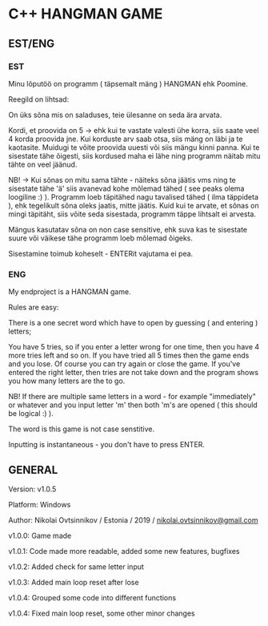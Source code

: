 # C++ HANGMAN GAME
## EST/ENG

### EST

Minu lõputöö on programm ( täpsemalt mäng ) HANGMAN ehk Poomine.

Reegild on lihtsad:

On üks sõna mis on saladuses, teie ülesanne on seda ära arvata.

Kordi, et proovida on 5 ->  ehk kui te vastate valesti ühe korra,
siis saate veel 4 korda proovida jne. Kui korduste arv saab otsa,
siis mäng on läbi ja te kaotasite.
Muidugi te võite proovida uuesti või siis mängu kinni panna.
Kui te sisestate tähe õigesti, siis kordused maha ei lähe ning programm
näitab mitu tähte on veel jäänud.

NB! -> Kui sõnas on mitu sama tähte - näiteks sõna jäätis vms ning te sisestate 
tähe 'ä' siis avanevad kohe mõlemad tähed ( see peaks olema loogiline :) ).
Programm loeb täpitähed nagu tavalised tähed ( ilma täppideta ), ehk tegelikult
sõna oleks jaatis, mitte jäätis. Kuid kui te arvate, et sõnas on mingi täpitäht, siis
võite seda sisestada, programm täppe lihtsalt ei arvesta.

Mängus kasutatav sõna on non case sensitive, ehk suva kas te sisestate suure või väikese
tähe programm loeb mõlemad õigeks.

Sisestamine toimub koheselt - ENTERit vajutama ei pea.

### ENG

My endproject is a HANGMAN game.

Rules are easy:

There is a one secret word which have to open by guessing ( and entering ) letters;

You have 5 tries, so if you enter a letter wrong for one time, then
you have 4 more tries left and so on. 
If you have tried all 5 times then the game ends and you lose.
Of course you can try again or close the game.
If you've entered the right letter, then tries are not take down and the program
shows you how many letters are the to go.

NB! If there are multiple same letters in a word - for example "immediately" or whatever and you
input letter 'm' then both 'm's are opened ( this should be logical :) ).

The word is this game is not case senstitive.

Inputting is instantaneous - you don't have to press ENTER.

## GENERAL

Version: v1.0.5

Platform: Windows

Author: Nikolai Ovtsinnikov  / Estonia / 2019 / nikolai.ovtsinnikov@gmail.com

v1.0.0: Game made

v1.0.1: Code made more readable, added some new features, bugfixes

v1.0.2: Added check for same letter input

v1.0.3: Added main loop reset after lose

v1.0.4: Grouped some code into different functions

v1.0.4: Fixed main loop reset, some other minor changes
